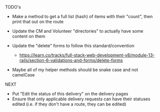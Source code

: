 TODO's

* Make a method to get a full list (hash) of items with their "count", then print that out on the route

* Update the CM and Volunteer "directories" to actually have some content on them

* Update the "delete" forms to follow this standard/convention
  - https://learn.co/tracks/full-stack-web-development-v8/module-13-rails/section-6-validations-and-forms/delete-forms

* Maybe all of my helper methods should be snake case and not camelCase

NEXT
* Put "Edit the status of this delivery" on the delivery pages
* Ensure that only applicable delivery requests can have their statuses edited (i.e. if they don't have a route, they can be edited)
